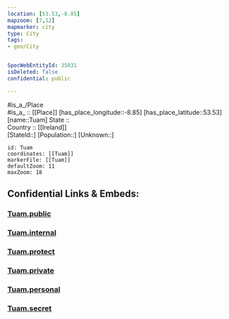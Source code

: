 ```yaml
---
location: [53.53,-8.85] 
mapzoom: [7,12] 
mapmarker: city 
type: City
tags:
- geo/City


SpocWebEntityId: 35031
isDeleted: false
confidential: public

---
```

#is_a_/Place  
#is_a_ :: [[Place]] 
[has_place_longitude::-8.85] 
[has_place_latitude::53.53] 
[name::Tuam] 
State ::  
Country :: [[Ireland]]  
[StateId::] 
[Population::] 
[Unknown::] 


```leaflet
id: Tuam
coordinates: [[Tuam]] 
markerFile: [[Tuam]] 
defaultZoom: 11 
maxZoom: 18
```


## Confidential Links & Embeds: 

### [Tuam.public](/_public/\Earth\Continent\Europe\Europe~North\Ireland\Ireland,Provinces\Connacht\Galway,County\counties~GalwayTuam.public.md) 

### [Tuam.internal](/_internal/\Earth\Continent\Europe\Europe~North\Ireland\Ireland,Provinces\Connacht\Galway,County\counties~GalwayTuam.internal.md) 

### [Tuam.protect](/_protect/\Earth\Continent\Europe\Europe~North\Ireland\Ireland,Provinces\Connacht\Galway,County\counties~GalwayTuam.protect.md) 

### [Tuam.private](/_private/\Earth\Continent\Europe\Europe~North\Ireland\Ireland,Provinces\Connacht\Galway,County\counties~GalwayTuam.private.md) 

### [Tuam.personal](/_personal/\Earth\Continent\Europe\Europe~North\Ireland\Ireland,Provinces\Connacht\Galway,County\counties~GalwayTuam.personal.md) 

### [Tuam.secret](/_secret/\Earth\Continent\Europe\Europe~North\Ireland\Ireland,Provinces\Connacht\Galway,County\counties~GalwayTuam.secret.md)

